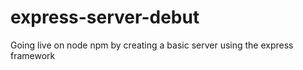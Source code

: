# express-server-debut
Going live on node npm by creating a basic server using the express framework

